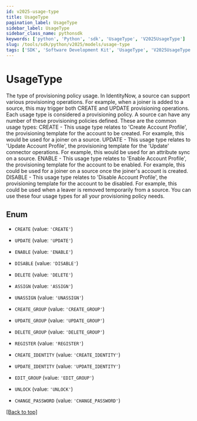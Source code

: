 ```yaml
---
id: v2025-usage-type
title: UsageType
pagination_label: UsageType
sidebar_label: UsageType
sidebar_class_name: pythonsdk
keywords: ['python', 'Python', 'sdk', 'UsageType', 'V2025UsageType'] 
slug: /tools/sdk/python/v2025/models/usage-type
tags: ['SDK', 'Software Development Kit', 'UsageType', 'V2025UsageType']
---
```


# UsageType

The type of provisioning policy usage.  In IdentityNow, a source can support various provisioning operations. For example, when a joiner is added to a source, this may trigger both CREATE and UPDATE provisioning operations.  Each usage type is considered a provisioning policy.  A source can have any number of these provisioning policies defined.  These are the common usage types:  CREATE - This usage type relates to 'Create Account Profile', the provisioning template for the account to be created. For example, this would be used for a joiner on a source.   UPDATE - This usage type relates to 'Update Account Profile', the provisioning template for the 'Update' connector operations. For example, this would be used for an attribute sync on a source. ENABLE - This usage type relates to 'Enable Account Profile', the provisioning template for the account to be enabled. For example, this could be used for a joiner on a source once the joiner's account is created.  DISABLE - This usage type relates to 'Disable Account Profile', the provisioning template for the account to be disabled. For example, this could be used when a leaver is removed temporarily from a source.  You can use these four usage types for all your provisioning policy needs. 

## Enum

* `CREATE` (value: `'CREATE'`)

* `UPDATE` (value: `'UPDATE'`)

* `ENABLE` (value: `'ENABLE'`)

* `DISABLE` (value: `'DISABLE'`)

* `DELETE` (value: `'DELETE'`)

* `ASSIGN` (value: `'ASSIGN'`)

* `UNASSIGN` (value: `'UNASSIGN'`)

* `CREATE_GROUP` (value: `'CREATE_GROUP'`)

* `UPDATE_GROUP` (value: `'UPDATE_GROUP'`)

* `DELETE_GROUP` (value: `'DELETE_GROUP'`)

* `REGISTER` (value: `'REGISTER'`)

* `CREATE_IDENTITY` (value: `'CREATE_IDENTITY'`)

* `UPDATE_IDENTITY` (value: `'UPDATE_IDENTITY'`)

* `EDIT_GROUP` (value: `'EDIT_GROUP'`)

* `UNLOCK` (value: `'UNLOCK'`)

* `CHANGE_PASSWORD` (value: `'CHANGE_PASSWORD'`)

[[Back to top]](#) 

